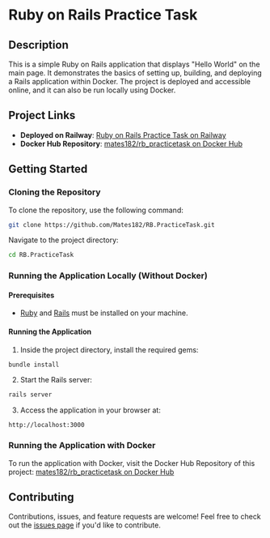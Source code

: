 # Ruby on Rails Practice Task

## Description  
This is a simple Ruby on Rails application that displays "Hello World" on the main page. It demonstrates the basics of setting up, building, and deploying a Rails application within Docker. The project is deployed and accessible online, and it can also be run locally using Docker.

## Project Links
- **Deployed on Railway**: [Ruby on Rails Practice Task on Railway](https://rbpracticetask-production.up.railway.app/)
- **Docker Hub Repository**: [mates182/rb_practicetask on Docker Hub](https://hub.docker.com/repository/docker/mates182/rb_practicetask)

## Getting Started

### Cloning the Repository  
To clone the repository, use the following command:

```bash
git clone https://github.com/Mates182/RB.PracticeTask.git
```

Navigate to the project directory:

```bash
cd RB.PracticeTask
```

### Running the Application Locally (Without Docker)

#### Prerequisites
- [Ruby](https://www.ruby-lang.org/en/) and [Rails](https://rubyonrails.org/) must be installed on your machine.

#### Running the Application
1. Inside the project directory, install the required gems:

```bash
bundle install
```

2. Start the Rails server:

```bash
rails server
```

3. Access the application in your browser at:

```
http://localhost:3000
```

### Running the Application with Docker

To run the application with Docker, visit the Docker Hub Repository of this project: [mates182/rb_practicetask on Docker Hub](https://hub.docker.com/repository/docker/mates182/rb_practicetask)


## Contributing  
Contributions, issues, and feature requests are welcome! Feel free to check out the [issues page](https://github.com/Mates182/RB.PracticeTask/issues) if you'd like to contribute. 
